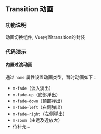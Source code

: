 ## Transition 动画
### 功能说明
动画切换组件, Vue内置transition的封装
### 代码演示
#### 内置过渡动画
通过 `name` 属性设置动画类型，暂时动画如下：
* `m-fade`（淡入淡出）
* `m-fade-up`（底部弹出）
* `m-fade-down`（顶部弹出）
* `m-fade-left`（右侧弹出）
* `m-fade-right`（左侧弹出）
* `m-zoom`（由远及近放大）
* 待补充...